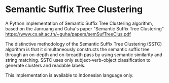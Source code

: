# Semantic Suffix Tree Clustering
A Python implementation of Semantic Suffix Tree Clustering algorithm, based on the Janruang and Guha's paper "Semantic Suffix Tree Clustering" https://www.cs.ait.ac.th/~guha/papers/semSufTreeClus.pdf

The  distinctive  methodology  of the  Semantic  Suffix  Tree  Clustering  (SSTC)  algorithm  is  that  it  simultaneously  constructs  the semantic  suffix  tree  through  an  on-depth  and  on-breadth  pass by using semantic similarity and string matching. SSTC uses only subject-verb-object classification to generate clusters and readable labels.

This implementation is available to Indonesian language only.
